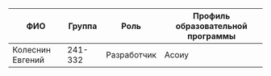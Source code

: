| ФИО              | Группа   | Роль          | Профиль образовательной программы |
|------------------|----------|---------------|-----------------------------------|
| Колеснин Евгений   | 241-332  | Разработчик   | Асоиу                 |
